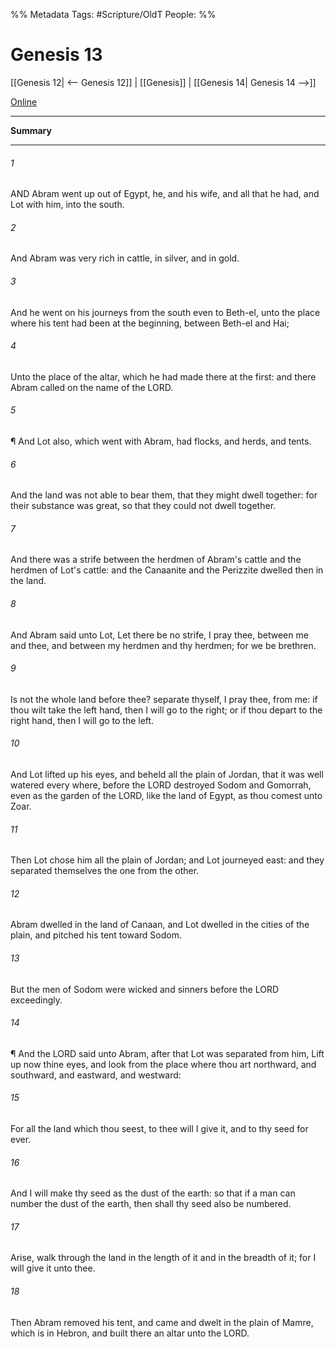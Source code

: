 

%% Metadata
Tags: #Scripture/OldT
People: 
%%
# Genesis 13
[[Genesis 12| <-- Genesis 12]] | [[Genesis]] | [[Genesis 14| Genesis 14 -->]]

[Online](https://churchofjesuschrist.org/study/scriptures/ot/gen/13?lang=eng)

---
__Summary__



---

###### 1
AND Abram went up out of Egypt, he, and his wife, and all that he had, and Lot with him, into the south.
###### 2
And Abram was very rich in cattle, in silver, and in gold.
###### 3
And he went on his journeys from the south even to Beth-el, unto the place where his tent had been at the beginning, between Beth-el and Hai;
###### 4
Unto the place of the altar, which he had made there at the first: and there Abram called on the name of the LORD.
###### 5
¶ And Lot also, which went with Abram, had flocks, and herds, and tents.
###### 6
And the land was not able to bear them, that they might dwell together: for their substance was great, so that they could not dwell together.
###### 7
And there was a strife between the herdmen of Abram's cattle and the herdmen of Lot's cattle: and the Canaanite and the Perizzite dwelled then in the land.
###### 8
And Abram said unto Lot, Let there be no strife, I pray thee, between me and thee, and between my herdmen and thy herdmen; for we be brethren.
###### 9
Is not the whole land before thee?  separate thyself, I pray thee, from me: if thou wilt take the left hand, then I will go to the right; or if thou depart to the right hand, then I will go to the left.
###### 10
And Lot lifted up his eyes, and beheld all the plain of Jordan, that it was well watered every where, before the LORD destroyed Sodom and Gomorrah, even as the garden of the LORD, like the land of Egypt, as thou comest unto Zoar.
###### 11
Then Lot chose him all the plain of Jordan; and Lot journeyed east: and they separated themselves the one from the other.
###### 12
Abram dwelled in the land of Canaan, and Lot dwelled in the cities of the plain, and pitched his tent toward Sodom.
###### 13
But the men of Sodom were wicked and sinners before the LORD exceedingly.
###### 14
¶ And the LORD said unto Abram, after that Lot was separated from him, Lift up now thine eyes, and look from the place where thou art northward, and southward, and eastward, and westward:
###### 15
For all the land which thou seest, to thee will I give it, and to thy seed for ever.
###### 16
And I will make thy seed as the dust of the earth: so that if a man can number the dust of the earth, then shall thy seed also be numbered.
###### 17
Arise, walk through the land in the length of it and in the breadth of it; for I will give it unto thee.
###### 18
Then Abram removed his tent, and came and dwelt in the plain of Mamre, which is in Hebron, and built there an altar unto the LORD.



